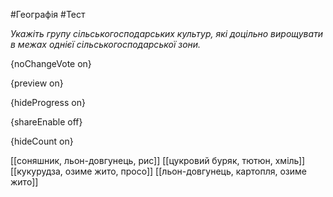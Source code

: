 #Географія #Тест

*Укажіть групу сільськогосподарських культур, які доцільно вирощувати в межах однієї сільськогосподарської зони.*

{noChangeVote on}

{preview on}

{hideProgress on}

{shareEnable off}

{hideCount on}

[[соняшник, льон-довгунець, рис]]
[[цукровий буряк, тютюн, хміль]]
[[кукурудза, озиме жито, просо]]
[[льон-довгунець, картопля, озиме жито]]
